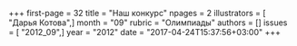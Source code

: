 +++
first-page = 32
title = "Наш конкурс"
npages = 2
illustrators = [ "Дарья Котова",]
month = "09"
rubric = "Олимпиады"
authors = []
issues = [ "2012_09",]
year = "2012"
date = "2017-04-24T15:37:56+03:00"
+++
